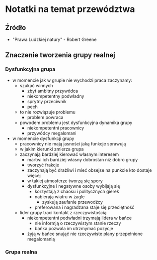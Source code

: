 # Notatki na temat przewództwa

## Źródło

-   "Prawa Ludzkiej natury" - Robert Greene

## Znaczenie tworzenia grupy realnej

### Dysfunkcyjna grupa

-   w momencie jak w grupie nie wychodzi praca zaczynamy:
    -   szukać winnych
        -   zbyt ambitny przywódca
        -   niekompetentny podwładny
        -   sprytny przeciwnik
        -   pech
    -   to nie rozwiązuje problemu
        -   problem powraca
    -   powodem problemu jest dysfunkcyjna dynamika grupy
        -   niekompetentni pracownicy
        -   przywódcy megalomani
-   w momencie dysfunkcji grupy
    -   pracownicy nie mają jasności jaką funkcje sprawują
    -   w jakim kierunki zmierza grupa
    -   zaczynają bardziej kierować własnym interesem
        -   martwi ich bardziej własny dobrostan niż dobro grupy
        -   tworzyć frakcje 
        -   zaczynają być drażliwi i mieć obsejse na punkcie kto dostaje więcej
        -   w takiej atmosferze tworzą się spory
        -   dysfunkcyjne i negatywne osoby wybijają się
            -   korzystają z chaosu i politycznych gierek
            -   nabierają wiatru w żagle
                -   zyskują zaufanie przewodźcy
            -   preferowana i nagradzana staje się przeciętność
    - lider grupy traci kontakt z rzeczywistością
        -   niekompetentni podwładni trzymają lidera w bańce
            -   nie informją o rzeczywistym stanie rzeczy
            -   bańka pozwala im utrzmymać pozycje
        -   żyją w bańce snująć nie rzeczywiste plany przepełnione megalomanią

### Grupa realna
            
